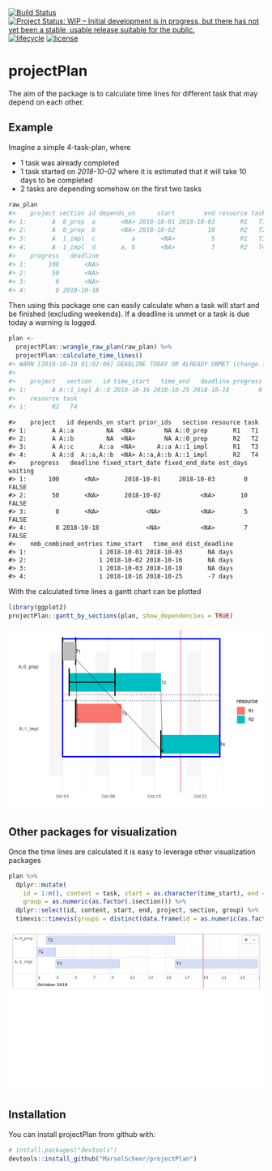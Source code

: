 
[![Build
Status](https://travis-ci.org/MarselScheer/projectPlan.svg?branch=master)](https://travis-ci.org/MarselScheer/projectPlan)
[![Project Status: WIP – Initial development is in progress, but there
has not yet been a stable, usable release suitable for the
public.](https://www.repostatus.org/badges/latest/wip.svg)](https://www.repostatus.org/#wip)
[![lifecycle](https://img.shields.io/badge/lifecycle-experimental-orange.svg)](https://www.tidyverse.org/lifecycle/#experimental)
[![license](https://img.shields.io/badge/license-GPL--3-blue.svg)](https://www.gnu.org/licenses/gpl-3.0.en.html)

# projectPlan

The aim of the package is to calculate time lines for different task
that may depend on each other.

## Example

Imagine a simple 4-task-plan, where

  - 1 task was already completed
  - 1 task started on *2018-10-02* where it is estimated that it will
    take 10 days to be completed
  - 2 tasks are depending somehow on the first two tasks

<!-- end list -->

``` r
raw_plan
#>    project section id depends_on      start        end resource task
#> 1:       A  0_prep  a       <NA> 2018-10-01 2018-10-03       R1   T1
#> 2:       A  0_prep  b       <NA> 2018-10-02         10       R2   T2
#> 3:       A  1_impl  c          a       <NA>          5       R1   T3
#> 4:       A  1_impl  d       a, b       <NA>          7       R2   T4
#>    progress   deadline
#> 1:      100       <NA>
#> 2:       50       <NA>
#> 3:        0       <NA>
#> 4:        0 2018-10-18
```

Then using this package one can easily calculate when a task will start
and be finished (excluding weekends). If a deadline is unmet or a task
is due today a warning is logged.

``` r
plan <- 
  projectPlan::wrangle_raw_plan(raw_plan) %>% 
  projectPlan::calculate_time_lines()
#> WARN [2018-10-19 01:02:00] DEADLINE TODAY OR ALREADY UNMET (change logging-threshold to INFO to see all columns)
#> 
#>    project   section   id time_start   time_end   deadline progress
#> 1:       A A::1_impl A::d 2018-10-16 2018-10-25 2018-10-18        0
#>    resource task
#> 1:       R2   T4
```

    #>    project   id depends_on start prior_ids   section resource task
    #> 1:       A A::a         NA  <NA>        NA A::0_prep       R1   T1
    #> 2:       A A::b         NA  <NA>        NA A::0_prep       R2   T2
    #> 3:       A A::c       A::a  <NA>      A::a A::1_impl       R1   T3
    #> 4:       A A::d  A::a,A::b  <NA> A::a,A::b A::1_impl       R2   T4
    #>    progress   deadline fixed_start_date fixed_end_date est_days waiting
    #> 1:      100       <NA>       2018-10-01     2018-10-03        0   FALSE
    #> 2:       50       <NA>       2018-10-02           <NA>       10   FALSE
    #> 3:        0       <NA>             <NA>           <NA>        5   FALSE
    #> 4:        0 2018-10-18             <NA>           <NA>        7   FALSE
    #>    nmb_combined_entries time_start   time_end dist_deadline
    #> 1:                    1 2018-10-01 2018-10-03       NA days
    #> 2:                    1 2018-10-02 2018-10-16       NA days
    #> 3:                    1 2018-10-03 2018-10-10       NA days
    #> 4:                    1 2018-10-16 2018-10-25       -7 days

With the calculated time lines a gantt chart can be plotted

``` r
library(ggplot2)
projectPlan::gantt_by_sections(plan, show_dependencies = TRUE)
```

![](README-gantt-1.png)<!-- -->

## Other packages for visualization

Once the time lines are calculated it is easy to leverage other
visualization packages

``` r
plan %>%
  dplyr::mutate(
    id = 1:n(), content = task, start = as.character(time_start), end = as.character(time_end),
    group = as.numeric(as.factor(.$section))) %>%
  dplyr::select(id, content, start, end, project, section, group) %>%
  timevis::timevis(groups = distinct(data.frame(id = as.numeric(as.factor(.$section)), content = .$section)))
```

![timevis](./README-timevis-1.png)

## Installation

You can install projectPlan from github with:

``` r
# install.packages("devtools")
devtools::install_github("MarselScheer/projectPlan")
```
